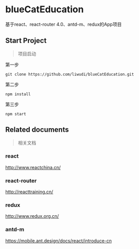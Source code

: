 # blueCatEducation
基于react、react-router 4.0、antd-m、redux的App项目

## Start Project
>项目启动

第一步 

```
git clone https://github.com/liwudi/blueCatEducation.git
```

第二步

```
npm install
```

第三步

```
npm start
```

## Related documents
>相关文档

### react

http://www.reactchina.cn/

### react-router

http://reacttraining.cn/

### redux

http://www.redux.org.cn/

### antd-m

https://mobile.ant.design/docs/react/introduce-cn
